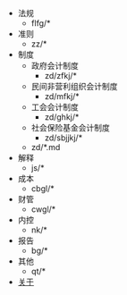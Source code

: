   - 法规
    - flfg/*
  - 准则
    - zz/*
  - 制度
      - 政府会计制度
        - zd/zfkj/*
      - 民间非营利组织会计制度
        - zd/mfkj/*
      - 工会会计制度
        - zd/ghkj/*
      - 社会保险基金会计制度
        - zd/sbjjkj/*
    - zd/*.md
  - 解释
    - js/*
  - 成本
    - cbgl/*
  - 财管
    - cwgl/*
  - 内控
    - nk/*
  - 报告
    - bg/*
  - 其他
    - qt/*
- [关于](README.md)

